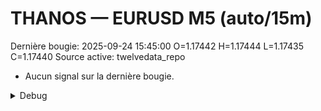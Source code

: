 # THANOS — EURUSD M5 (auto/15m)
Dernière bougie: 2025-09-24 15:45:00  O=1.17442  H=1.17444  L=1.17435  C=1.17440
Source active: twelvedata_repo

- Aucun signal sur la dernière bougie.

<details><summary>Debug</summary>

- TD_API_KEY manquant.

</details>